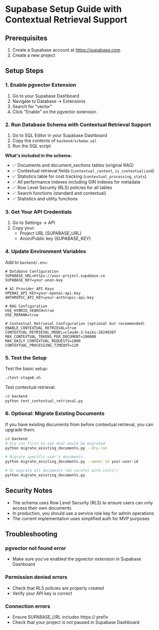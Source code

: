 # Supabase Setup Guide with Contextual Retrieval Support

## Prerequisites

1. Create a Supabase account at https://supabase.com
2. Create a new project

## Setup Steps

### 1. Enable pgvector Extension

1. Go to your Supabase Dashboard
2. Navigate to Database → Extensions
3. Search for "vector"
4. Click "Enable" on the pgvector extension

### 2. Run Database Schema with Contextual Retrieval Support

1. Go to SQL Editor in your Supabase Dashboard
2. Copy the contents of `backend/schema.sql`
3. Run the SQL script

**What's included in the schema:**
- ✅ Documents and document_sections tables (original RAG)
- ✅ Contextual retrieval fields (`contextual_content`, `is_contextualized`)
- ✅ Statistics table for cost tracking (`contextual_processing_stats`)
- ✅ All performance indexes including GIN indexes for metadata
- ✅ Row Level Security (RLS) policies for all tables
- ✅ Search functions (standard and contextual)
- ✅ Statistics and utility functions

### 3. Get Your API Credentials

1. Go to Settings → API
2. Copy your:
   - Project URL (SUPABASE_URL)
   - Anon/Public key (SUPABASE_KEY)

### 4. Update Environment Variables

Add to `backend/.env`:

```env
# Database Configuration
SUPABASE_URL=https://your-project.supabase.co
SUPABASE_KEY=your-anon-key

# AI Provider API Keys
OPENAI_API_KEY=your-openai-api-key
ANTHROPIC_API_KEY=your-anthropic-api-key

# RAG Configuration
USE_HYBRID_SEARCH=true
USE_RERANK=true

# Contextual Retrieval Configuration (optional but recommended)
ENABLE_CONTEXTUAL_RETRIEVAL=true
CONTEXTUAL_RETRIEVAL_MODEL=claude-3-haiku-20240307
MAX_CONTEXTUAL_TOKENS_PER_DOCUMENT=100000
MAX_DAILY_CONTEXTUAL_REQUESTS=1000
CONTEXTUAL_PROCESSING_TIMEOUT=120
```

### 5. Test the Setup

Test the basic setup:
```bash
./test-stage6.sh
```

Test contextual retrieval:
```bash
cd backend
python test_contextual_retrieval.py
```

### 6. Optional: Migrate Existing Documents

If you have existing documents from before contextual retrieval, you can upgrade them:

```bash
cd backend
# Dry run first to see what would be migrated
python migrate_existing_documents.py --dry-run

# Migrate specific user's documents
python migrate_existing_documents.py --owner-id your-user-id

# Or migrate all documents (be careful with costs!)
python migrate_existing_documents.py
```

## Security Notes

- The schema uses Row Level Security (RLS) to ensure users can only access their own documents
- In production, you should use a service role key for admin operations
- The current implementation uses simplified auth for MVP purposes

## Troubleshooting

### pgvector not found error
- Make sure you've enabled the pgvector extension in Supabase Dashboard

### Permission denied errors
- Check that RLS policies are properly created
- Verify your API key is correct

### Connection errors
- Ensure SUPABASE_URL includes https:// prefix
- Check that your project is not paused in Supabase Dashboard